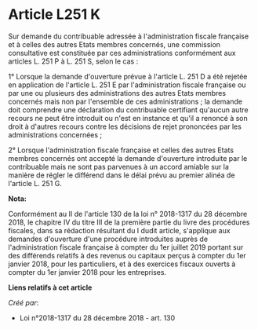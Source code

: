 # Article L251 K

Sur demande du contribuable adressée à l'administration fiscale française et à celles des autres Etats membres concernés, une
commission consultative est constituée par ces administrations conformément aux articles L. 251 P à L. 251 S, selon le cas :

1° Lorsque la demande d'ouverture prévue à l'article L. 251 D a été rejetée en application de l'article L. 251 E par
l'administration fiscale française ou par une ou plusieurs des administrations des autres Etats membres concernés mais non
par l'ensemble de ces administrations ; la demande doit comprendre une déclaration du contribuable certifiant qu'aucun autre
recours ne peut être introduit ou n'est en instance et qu'il a renoncé à son droit à d'autres recours contre les décisions de
rejet prononcées par les administrations concernées ;

2° Lorsque l'administration fiscale française et celles des autres Etats membres concernés ont accepté la demande d'ouverture
introduite par le contribuable mais ne sont pas parvenues à un accord amiable sur la manière de régler le différend dans le
délai prévu au premier alinéa de l'article L. 251 G.

**Nota:**

Conformément au II de l'article 130 de la loi n° 2018-1317 du 28 décembre 2018, le chapitre IV du titre III de la première
partie du livre des procédures fiscales, dans sa rédaction résultant du I dudit article, s'applique aux demandes d'ouverture
d'une procédure introduites auprès de l'administration fiscale française à compter du 1er juillet 2019 portant sur des
différends relatifs à des revenus ou capitaux perçus à compter du 1er janvier 2018, pour les particuliers, et à des exercices
fiscaux ouverts à compter du 1er janvier 2018 pour les entreprises.

**Liens relatifs à cet article**

_Créé par_:

  - Loi n°2018-1317 du 28 décembre 2018 - art. 130

